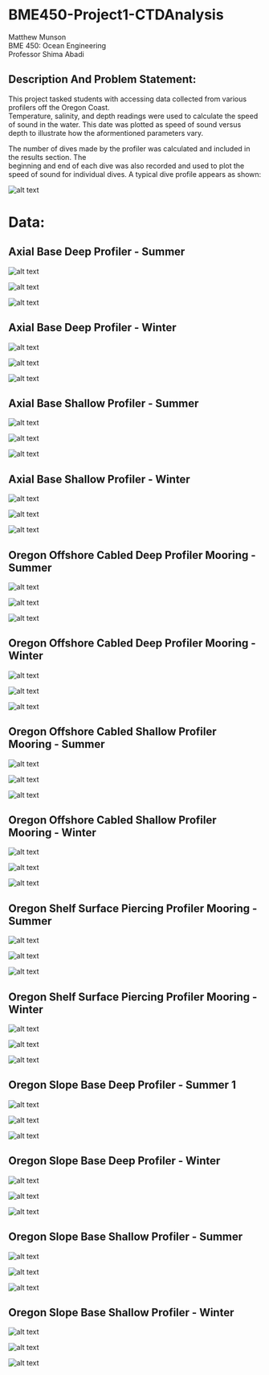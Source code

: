 # BME450-Project1-CTDAnalysis
Matthew Munson  
BME 450: Ocean Engineering  
Professor Shima Abadi

## Description And Problem Statement:
This project tasked students with accessing data collected from various profilers off the Oregon Coast.  
Temperature, salinity, and depth readings were used to calculate the speed of sound in the water. This
date was plotted as speed of sound versus depth to illustrate how the aformentioned parameters vary.  
  
The number of dives made by the profiler was calculated and included in the results section. The  
beginning and end of each dive was also recorded and used to plot the speed of sound for individual
dives. A typical dive profile appears as shown:

![alt text](https://github.com/mmunson2/BME450-Project1-CTDAnalysis/blob/master/Images/Sample_Dive_Depth_Profile.png "Sample Dive")

# Data:


## Axial Base Deep Profiler - Summer
![alt text](https://github.com/mmunson2/BME450-Project1-CTDAnalysis/blob/master/Plots/Axial%20Base%20Deep%20Profiler%20-%20Summer%201.png "Plot")

![alt text](https://github.com/mmunson2/BME450-Project1-CTDAnalysis/blob/master/Plots/Axial%20Base%20Deep%20Profiler%20-%20Summer%202.png "Plot")

![alt text](https://github.com/mmunson2/BME450-Project1-CTDAnalysis/blob/master/Plots/Axial%20Base%20Deep%20Profiler%20-%20Summer%203.png "Plot")

## Axial Base Deep Profiler - Winter

![alt text](https://github.com/mmunson2/BME450-Project1-CTDAnalysis/blob/master/Plots/Axial%20Base%20Deep%20Profiler%20-%20Winter%201.png "Plot")

![alt text](https://github.com/mmunson2/BME450-Project1-CTDAnalysis/blob/master/Plots/Axial%20Base%20Deep%20Profiler%20-%20Winter%202.png "Plot")

![alt text](https://github.com/mmunson2/BME450-Project1-CTDAnalysis/blob/master/Plots/Axial%20Base%20Deep%20Profiler%20-%20Winter%203.png "Plot")

## Axial Base Shallow Profiler - Summer

![alt text](https://github.com/mmunson2/BME450-Project1-CTDAnalysis/blob/master/Plots/Axial%20Base%20Shallow%20Profiler%20-%20Summer%201.png "Plot")

![alt text](https://github.com/mmunson2/BME450-Project1-CTDAnalysis/blob/master/Plots/Axial%20Base%20Shallow%20Profiler%20-%20Summer%202.png "Plot")

![alt text](https://github.com/mmunson2/BME450-Project1-CTDAnalysis/blob/master/Plots/Axial%20Base%20Shallow%20Profiler%20-%20Summer%203.png "Plot")

## Axial Base Shallow Profiler - Winter

![alt text](https://github.com/mmunson2/BME450-Project1-CTDAnalysis/blob/master/Plots/Axial%20Base%20Shallow%20Profiler%20-%20Winter%201.png "Plot")

![alt text](https://github.com/mmunson2/BME450-Project1-CTDAnalysis/blob/master/Plots/Axial%20Base%20Shallow%20Profiler%20-%20Winter%202.png "Plot")

![alt text](https://github.com/mmunson2/BME450-Project1-CTDAnalysis/blob/master/Plots/Oregon%20Offshore%20Cabled%20Deep%20Profiler%20Mooring%20-%20Winter%203.png "Plot")

## Oregon Offshore Cabled Deep Profiler Mooring - Summer

![alt text](https://github.com/mmunson2/BME450-Project1-CTDAnalysis/blob/master/Plots/Oregon%20Offshore%20Cabled%20Deep%20Profiler%20Mooring%20-%20Summer%201.png "Plot")

![alt text](https://github.com/mmunson2/BME450-Project1-CTDAnalysis/blob/master/Plots/Oregon%20Offshore%20Cabled%20Deep%20Profiler%20Mooring%20-%20Summer%202.png "Plot")

![alt text](https://github.com/mmunson2/BME450-Project1-CTDAnalysis/blob/master/Plots/Oregon%20Offshore%20Cabled%20Deep%20Profiler%20Mooring%20-%20Summer%203.png "Plot")

## Oregon Offshore Cabled Deep Profiler Mooring - Winter

![alt text](https://github.com/mmunson2/BME450-Project1-CTDAnalysis/blob/master/Plots/Oregon%20Offshore%20Cabled%20Deep%20Profiler%20Mooring%20-%20Winter%201.png "Plot")

![alt text](https://github.com/mmunson2/BME450-Project1-CTDAnalysis/blob/master/Plots/Oregon%20Offshore%20Cabled%20Deep%20Profiler%20Mooring%20-%20Winter%202.png "Plot")

![alt text](https://github.com/mmunson2/BME450-Project1-CTDAnalysis/blob/master/Plots/Oregon%20Offshore%20Cabled%20Deep%20Profiler%20Mooring%20-%20Winter%203.png "Plot")

## Oregon Offshore Cabled Shallow Profiler Mooring - Summer

![alt text](https://github.com/mmunson2/BME450-Project1-CTDAnalysis/blob/master/Plots/Oregon%20Offshore%20Cabled%20Shallow%20Profiler%20Mooring%20-%20Summer%201.png "Plot")

![alt text](https://github.com/mmunson2/BME450-Project1-CTDAnalysis/blob/master/Plots/Oregon%20Offshore%20Cabled%20Shallow%20Profiler%20Mooring%20-%20Summer%202.png "Plot")

![alt text](https://github.com/mmunson2/BME450-Project1-CTDAnalysis/blob/master/Plots/Oregon%20Offshore%20Cabled%20Shallow%20Profiler%20Mooring%20-%20Summer%203.png "Plot")

## Oregon Offshore Cabled Shallow Profiler Mooring - Winter

![alt text](https://github.com/mmunson2/BME450-Project1-CTDAnalysis/blob/master/Plots/Oregon%20Offshore%20Cabled%20Shallow%20Profiler%20Mooring%20-%20Winter%201.png "Plot")

![alt text](https://github.com/mmunson2/BME450-Project1-CTDAnalysis/blob/master/Plots/Oregon%20Offshore%20Cabled%20Shallow%20Profiler%20Mooring%20-%20Winter%202.png "Plot")

![alt text](https://github.com/mmunson2/BME450-Project1-CTDAnalysis/blob/master/Plots/Oregon%20Offshore%20Cabled%20Shallow%20Profiler%20Mooring%20-%20Winter%203.png "Plot")

## Oregon Shelf Surface Piercing Profiler Mooring - Summer


![alt text](https://github.com/mmunson2/BME450-Project1-CTDAnalysis/blob/master/Plots/Oregon%20Shelf%20Surface%20Piercing%20Profiler%20Mooring%20-%20Summer%201.png "Plot")

![alt text](https://github.com/mmunson2/BME450-Project1-CTDAnalysis/blob/master/Plots/Oregon%20Shelf%20Surface%20Piercing%20Profiler%20Mooring%20-%20Summer%202.png "Plot")

![alt text](https://github.com/mmunson2/BME450-Project1-CTDAnalysis/blob/master/Plots/Oregon%20Shelf%20Surface%20Piercing%20Profiler%20Mooring%20-%20Summer%203.png "Plot")

## Oregon Shelf Surface Piercing Profiler Mooring - Winter

![alt text](https://github.com/mmunson2/BME450-Project1-CTDAnalysis/blob/master/Plots/Oregon%20Shelf%20Surface%20Piercing%20Profiler%20Mooring%20-%20Winter%201.png "Plot")

![alt text](https://github.com/mmunson2/BME450-Project1-CTDAnalysis/blob/master/Plots/Oregon%20Shelf%20Surface%20Piercing%20Profiler%20Mooring%20-%20Winter%202.png "Plot")

![alt text](https://github.com/mmunson2/BME450-Project1-CTDAnalysis/blob/master/Plots/Oregon%20Shelf%20Surface%20Piercing%20Profiler%20Mooring%20-%20Winter%203.png "Plot")

## Oregon Slope Base Deep Profiler - Summer 1

![alt text](https://github.com/mmunson2/BME450-Project1-CTDAnalysis/blob/master/Plots/Oregon%20Slope%20Base%20Deep%20Profiler%20-%20Summer%201.png "Plot")

![alt text](https://github.com/mmunson2/BME450-Project1-CTDAnalysis/blob/master/Plots/Oregon%20Slope%20Base%20Deep%20Profiler%20-%20Summer%202.png "Plot")

![alt text](https://github.com/mmunson2/BME450-Project1-CTDAnalysis/blob/master/Plots/Oregon%20Slope%20Base%20Deep%20Profiler%20-%20Summer%203.png "Plot")

## Oregon Slope Base Deep Profiler - Winter

![alt text](https://github.com/mmunson2/BME450-Project1-CTDAnalysis/blob/master/Plots/Oregon%20Slope%20Base%20Deep%20Profiler%20-%20Winter%201.png "Plot")

![alt text](https://github.com/mmunson2/BME450-Project1-CTDAnalysis/blob/master/Plots/Oregon%20Slope%20Base%20Deep%20Profiler%20-%20Winter%202.png "Plot")

![alt text](https://github.com/mmunson2/BME450-Project1-CTDAnalysis/blob/master/Plots/Oregon%20Slope%20Base%20Deep%20Profiler%20-%20Winter%203.png "Plot")

## Oregon Slope Base Shallow Profiler - Summer

![alt text](https://github.com/mmunson2/BME450-Project1-CTDAnalysis/blob/master/Plots/Oregon%20Slope%20Base%20Shallow%20Profiler%20-%20Summer%201.png "Plot")

![alt text](https://github.com/mmunson2/BME450-Project1-CTDAnalysis/blob/master/Plots/Oregon%20Slope%20Base%20Shallow%20Profiler%20-%20Summer%202.png "Plot")

![alt text](https://github.com/mmunson2/BME450-Project1-CTDAnalysis/blob/master/Plots/Oregon%20Slope%20Base%20Shallow%20Profiler%20-%20Summer%203.png "Plot")

## Oregon Slope Base Shallow Profiler - Winter

![alt text](https://github.com/mmunson2/BME450-Project1-CTDAnalysis/blob/master/Plots/Oregon%20Slope%20Base%20Shallow%20Profiler%20-%20Winter%201.png "Plot")

![alt text](https://github.com/mmunson2/BME450-Project1-CTDAnalysis/blob/master/Plots/Oregon%20Slope%20Base%20Shallow%20Profiler%20-%20Winter%202.png "Plot")

![alt text](https://github.com/mmunson2/BME450-Project1-CTDAnalysis/blob/master/Plots/Oregon%20Slope%20Base%20Shallow%20Profiler%20-%20Winter%203.png "Plot")
